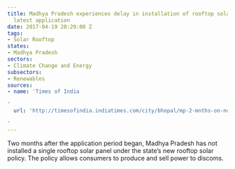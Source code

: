 ```yaml
---
title: Madhya Pradesh experiences delay in installation of rooftop solar panels under
  latest application
date: 2017-04-19 20:29:00 Z
tags:
- Solar Rooftop
states:
- Madhya Pradesh
sectors:
- Climate Change and Energy
subsectors:
- Renewables
sources:
- name: 'Times of India

'
  url: 'http://timesofindia.indiatimes.com/city/bhopal/mp-2-mnths-on-no-power-consumer-walked-in-for-solar-net-metering/articleshow/58200437.cms

'
---
```


Two months after the application period began, Madhya Pradesh has not installed a single rooftop solar panel under the state’s new rooftop solar policy. The policy allows consumers to produce and sell power to discoms.

